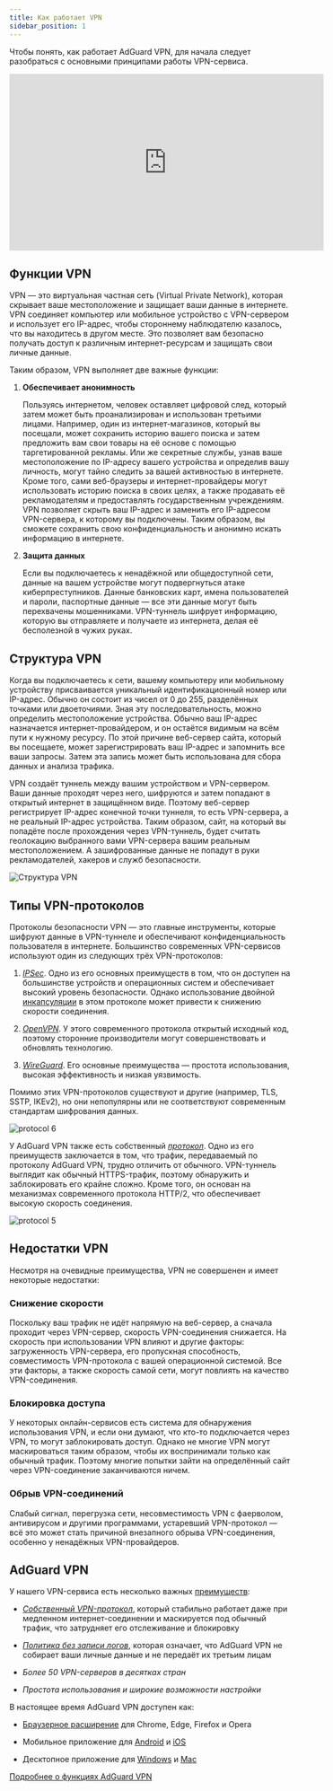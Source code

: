 ```yaml
---
title: Как работает VPN
sidebar_position: 1
---
```


Чтобы понять, как работает AdGuard VPN, для начала следует разобраться с основными принципами работы VPN-сервиса.

<iframe width="560" height="315" class="youtube-video" src="https://www.youtube-nocookie.com/embed/aOmkjgfSsIY" title="YouTube video player" frameborder="0" allow="accelerometer; autoplay; clipboard-write; encrypted-media; gyroscope; picture-in-picture" allowfullscreen></iframe>

## Функции VPN

VPN — это виртуальная частная сеть (Virtual Private Network), которая скрывает ваше местоположение и защищает ваши данные в интернете. VPN соединяет компьютер или мобильное устройство с VPN-сервером и использует его IP-адрес, чтобы стороннему наблюдателю казалось, что вы находитесь в другом месте. Это позволяет вам безопасно получать доступ к различным интернет-ресурсам и защищать свои личные данные.

Таким образом, VPN выполняет две важные функции:

1. **Обеспечивает анонимность**

   Пользуясь интернетом, человек оставляет цифровой след, который затем может быть проанализирован и использован третьими лицами. Например, один из интернет-магазинов, который вы посещали, может сохранить историю вашего поиска и затем предложить вам свои товары на её основе с помощью таргетированной рекламы. Или же секретные службы, узнав ваше местоположение по IP-адресу вашего устройства и определив вашу личность, могут тайно следить за вашей активностью в интернете. Кроме того, сами веб-браузеры и интернет-провайдеры могут использовать историю поиска в своих целях, а также продавать её рекламодателям и предоставлять государственным учреждениям. VPN позволяет скрыть ваш IP-адрес и заменить его IP-адресом VPN-сервера, к которому вы подключены. Таким образом, вы сможете сохранить свою конфиденциальность и анонимно искать информацию в интернете.

2. **Защита данных**

   Если вы подключаетесь к ненадёжной или общедоступной сети, данные на вашем устройстве могут подвергнуться атаке киберпреступников. Данные банковских карт, имена пользователей и пароли, паспортные данные — все эти данные могут быть перехвачены мошенниками. VPN-туннель шифрует информацию, которую вы отправляете и получаете из интернета, делая её бесполезной в чужих руках.

## Структура VPN

Когда вы подключаетесь к сети, вашему компьютеру или мобильному устройству присваивается уникальный идентификационный номер или IP-адрес. Обычно он состоит из чисел от 0 до 255, разделённых точками или двоеточиями. Зная эту последовательность, можно определить местоположение устройства. Обычно ваш IP-адрес назначается интернет-провайдером, и он остаётся видимым на всём пути к нужному ресурсу. По этой причине веб-сервер сайта, который вы посещаете, может зарегистрировать ваш IP-адрес и запомнить все ваши запросы. Затем эта запись может быть использована для сбора данных и анализа трафика.

VPN создаёт туннель между вашим устройством и VPN-сервером. Ваши данные проходят через него, шифруются и затем попадают в открытый интернет в защищённом виде. Поэтому веб-сервер регистрирует IP-адрес конечной точки туннеля, то есть VPN-сервера, а не реальный IP-адрес устройства. Таким образом, сайт, на который вы попадёте после прохождения через VPN-туннель, будет считать геолокацию выбранного вами VPN-сервера вашим реальным местоположением. А зашифрованные данные не попадут в руки рекламодателей, хакеров и служб безопасности.

![Структура VPN](https://cdn.adguardvpn.com/public/Adguard/Website/Images/seo/ru/how_vpn_3.jpg)

## Типы VPN-протоколов

Протоколы безопасности VPN — это главные инструменты, которые шифруют данные в VPN-туннеле и обеспечивают конфиденциальность пользователя в интернете. Большинство современных VPN-сервисов используют один из следующих трёх VPN-протоколов:

1. [_IPSec_](https://ru.wikipedia.org/wiki/IPsec). Одно из его основных преимуществ в том, что он доступен на большинстве устройств и операционных систем и обеспечивает высокий уровень безопасности. Однако использование двойной [инкапсуляции](https://ru.wikipedia.org/wiki/Инкапсуляция_\(компьютерные_сети\)) в этом протоколе может привести к снижению скорости соединения.

2. [_OpenVPN_](https://ru.wikipedia.org/wiki/OpenVPN). У этого современного протокола открытый исходный код, поэтому сторонние производители могут совершенствовать и обновлять технологию.

3. [_WireGuard_](https://ru.wikipedia.org/wiki/WireGuard). Его основные преимущества — простота использования, высокая эффективность и низкая уязвимость.

Помимо этих VPN-протоколов существуют и другие (например, TLS, SSTP, IKEv2), но они непопулярны или не соответствуют современным стандартам шифрования данных.

<object data="https://cdn.adguardvpn.com/public/Adguard/Blog/vpn/protocol/6.svg?nc=1" type="image/svg+xml"><img src="https://cdn.adguardvpn.com/public/Adguard/Blog/vpn/protocol/6.svg?nc=1" alt="protocol 6" /> </object>

У AdGuard VPN также есть собственный [_протокол_](/general/adguard-vpn-protocol). Одно из его преимуществ заключается в том, что трафик, передаваемый по протоколу AdGuard VPN, трудно отличить от обычного. VPN-туннель выглядит как обычный HTTPS-трафик, поэтому обнаружить и заблокировать его крайне сложно. Кроме того, он основан на механизмах современного протокола HTTP/2, что обеспечивает высокую скорость соединения.

<object data="https://cdn.adguardvpn.com/public/Adguard/Blog/vpn/protocol/5.svg?nc=1" type="image/svg+xml"><img src="https://cdn.adguardvpn.com/public/Adguard/Blog/vpn/protocol/5.svg?nc=1" alt="protocol 5" /></object>

## Недостатки VPN

Несмотря на очевидные преимущества, VPN не совершенен и имеет некоторые недостатки:

### Снижение скорости

Поскольку ваш трафик не идёт напрямую на веб-сервер, а сначала проходит через VPN-сервер, скорость VPN-соединения снижается. На скорость при использовании VPN влияют и другие факторы: загруженность VPN-сервера, его пропускная способность, совместимость VPN-протокола с вашей операционной системой. Все эти факторы, а также скорость самой сети, могут повлиять на качество VPN-соединения.

### Блокировка доступа

У некоторых онлайн-сервисов есть система для обнаружения использования VPN, и если они думают, что кто-то подключается через VPN, то могут заблокировать доступ. Однако не многие VPN могут маскироваться таким образом, чтобы их воспринимали только как обычный трафик. Поэтому многие попытки зайти на определённый сайт через VPN-соединение заканчиваются ничем.

### Обрыв VPN-соединений

Слабый сигнал, перегрузка сети, несовместимость VPN с фаерволом, антивирусом и другими программами, устаревший VPN-протокол — всё это может стать причиной внезапного обрыва VPN-соединения, особенно у ненадёжных VPN-провайдеров.

## AdGuard VPN

У нашего VPN-сервиса есть несколько важных [преимуществ](/general/why-adguard-vpn):

- [_Собственный VPN-протокол_](/general/adguard-vpn-protocol), который стабильно работает даже при медленном интернет-соединении и маскируется под обычный трафик, что затрудняет его отслеживание и блокировку

- [_Политика без записи логов_](https://adguard-vpn.com/privacy.html), которая означает, что AdGuard VPN не собирает ваши личные данные и не передаёт их третьим лицам

- _Более 50 VPN-серверов в десятках стран_

- _Простота использования и широкие возможности настройки_

В настоящее время AdGuard VPN доступен как:

- [Браузерное расширение](/adguard-vpn-browser-extension/overview) для Chrome, Edge, Firefox и Opera

- Мобильное приложение для [Android](/adguard-vpn-for-android/overview) и [iOS](/adguard-vpn-for-ios/overview)

- Десктопное приложение для [Windows](/adguard-vpn-for-windows/overview) и [Mac](/adguard-vpn-for-mac/overview)

[Подробнее о функциях AdGuard VPN](https://adguard-vpn.com/welcome.html)
